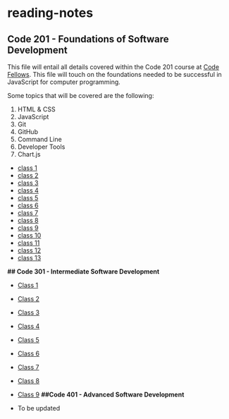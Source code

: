 # reading-notes

## **Code 201 - Foundations of Software Development**

This file will entail all details covered within the Code 201 course at [Code Fellows](https://www.codefellows.org/). This file will touch on the foundations needed to be successful in JavaScript for computer programming.

Some topics that will be covered are the following:

1. HTML & CSS
2. JavaScript
3. Git
4. GitHub
5. Command Line
6. Developer Tools
7. Chart.js

* [class 1](class-01.md)
* [class 2](class-02.md)
* [class 3](class-03.md)
* [class 4](class-04.md)
* [class 5](class-05.md)
* [class 6](class-06.md)
* [class 7](class-07.md)
* [class 8](class-08.md)
* [class 9](class-09.md)
* [class 10](class-10.md)
* [class 11](class-11.md)
* [class 12](class-12.md)
* [class 13](class-13.md)

**## Code 301 - Intermediate Software Development**

* [Class 1](./301%20notes/class01.md)
* [Class 2](./301%20notes/class02.md)
* [Class 3](./301%20notes/class03.md)
* [Class 4](./301%20notes/class04.md)
* [Class 5](./301%20notes/class04.md)
* [Class 6](./301%20notes/class06.md)
* [Class 7](./301%20notes/class07.md)
* [Class 8](./301%20notes/class08.md)
* [Class 9](./301%20notes/class09.md)
**##Code 401 - Advanced Software Development**

* To be updated

